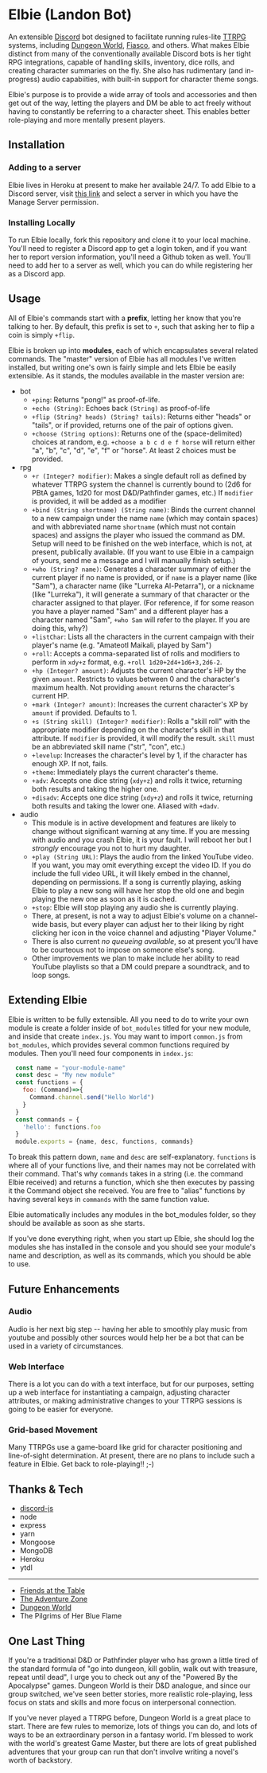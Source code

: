 # Elbie (Landon Bot)

An extensible [Discord](https://discordapp.com/) bot designed to facilitate running rules-lite [TTRPG](https://en.wikipedia.org/wiki/Tabletop_role-playing_game) systems, including [Dungeon World](http://dungeon-world.com/), [Fiasco](http://bullypulpitgames.com/games/fiasco/), and others.
What makes Elbie distinct from many of the conventionally available Discord bots is her tight RPG integrations, capable of handling skills, inventory, dice rolls, and creating character summaries on the fly. She also has rudimentary (and in-progress) audio capabiities, with built-in support for character theme songs.

Elbie's purpose is to provide a wide array of tools and accessories and then get out of the way, letting the players and DM be able to act freely without having to constantly be referring to a character sheet. This enables better role-playing and more mentally present players.

## Installation

### Adding to a server

Elbie lives in Heroku at present to make her available 24/7. To add Elbie to a Discord server, visit [this link](https://discordapp.com/oauth2/authorize?client_id=255390394219626496&scope=bot&permissions=1) and select a server in which you have the Manage Server permission.

### Installing Locally

To run Elbie locally, fork this repository and clone it to your local machine. You'll need to register a Discord app to get a login token, and if you want her to report version information, you'll need a Github token as well. You'll need to add her to a server as well, which you can do while registering her as a Discord app.

## Usage

All of Elbie's commands start with a **prefix**, letting her know that you're talking to her. By default, this prefix is set to `+`, such that asking her to flip a coin is simply `+flip`.

Elbie is broken up into **modules**, each of which encapsulates several related commands. The "master" version of Elbie has all modules I've written installed, but writing one's own is fairly simple and lets Elbie be easily extensible. As it stands, the modules available in the master version are:

* bot
  * `+ping`: Returns "pong!" as proof-of-life.
  * `+echo (String)`: Echoes back `(String)` as proof-of-life
  * `+flip (String? heads) (String? tails)`: Returns either "heads" or "tails", or if provided, returns one of the pair of options given.
  * `+choose (String options)`: Returns one of the (space-delimited) choices at random, e.g. `+choose a b c d e f horse` will return either "a", "b", "c", "d", "e", "f" or "horse". At least 2 choices must be provided.
* rpg
  * `+r (Integer? modifier)`: Makes a single default roll as defined by whatever TTRPG system the channel is currently bound to (2d6 for PBtA games, 1d20 for most D&D/Pathfinder games, etc.) If `modifier` is provided, it will be added as a modifier
  * `+bind (String shortname) (String name)`: Binds the current channel to a new campaign under the name `name` (which may contain spaces) and with abbreviated name `shortname` (which must not contain spaces) and assigns the player who issued the command as DM. Setup will need to be finished on the web interface, which is not, at present, publically available. (If you want to use Elbie in a campaign of yours, send me a message and I will manually finish setup.)
  * `+who (String? name)`: Generates a character summary of either the current player if no name is provided, or if `name` is a player name (like "Sam"), a character name (like "Lurreka Al-Petarra"), or a nickname (like "Lurreka"), it will generate a summary of that character or the character assigned to that player. (For reference, if for some reason you have a player named "Sam" and a different player has a character named "Sam", `+who Sam` will refer to the player. If you are doing this, why?)
  * `+listChar`: Lists all the characters in the current campaign with their player's name (e.g. "Amateotl Maikali, played by Sam")
  * `+roll`: Accepts a comma-separated list of rolls and modifiers to perform in `xdy+z` format, e.g. `+roll 1d20+2d4+1d6+3,2d6-2`.
  * `+hp (Integer? amount)`: Adjusts the current character's HP by the given `amount`. Restricts to values between 0 and the character's maximum health. Not providing `amount` returns the character's current HP.
  * `+mark (Integer? amount)`: Increases the current character's XP by `amount` if provided. Defaults to 1.
  * `+s (String skill) (Integer? modifier)`: Rolls a "skill roll" with the appropriate modifier depending on the character's skill in that attribute. If `modifier` is provided, it will modify the result. `skill` must be an abbreviated skill name ("str", "con", etc.)
  * `+levelup`: Increases the character's level by 1, if the character has enough XP. If not, fails.
  * `+theme`: Immediately plays the current character's theme.
  * `+adv`: Accepts one dice string (`xdy+z`) and rolls it twice, returning both results and taking the higher one.
  * `+disadv`: Accepts one dice string (`xdy+z`) and rolls it twice, returning both results and taking the lower one. Aliased with `+dadv`.
* audio
  * This module is in active development and features are likely to change without significant warning at any time. If you are messing with audio and you crash Elbie, it is your fault. I will reboot her but I *strongly* encourage you not to hurt my daughter.
  * `+play (String URL)`: Plays the audio from the linked YouTube video. If you want, you may omit everything except the video ID. If you do include the full video URL, it will likely embed in the channel, depending on permissions. If a song is currently playing, asking Elbie to play a new song will have her stop the old one and begin playing the new one as soon as it is cached.
  * `+stop`: Elbie will stop playing any audio she is currently playing.
  * There, at present, is not a way to adjust Elbie's volume on a channel-wide basis, but every player can adjust her to their liking by right clicking her icon in the voice channel and adjusting "Player Volume."
  * There is also current *no queueing available*, so at present you'll have to be courteous not to impose on someone else's song.
  * Other improvements we plan to make include her ability to read YouTube playlists so that a DM could prepare a soundtrack, and to loop songs.

## Extending Elbie

Elbie is written to be fully extensible. All you need to do to write your own module is create a folder inside of `bot_modules` titled for your new module, and inside that create `index.js`. You may want to import `common.js` from `bot_modules`, which provides several common functions required by modules. Then you'll need four components in `index.js`:

```javascript
  const name = "your-module-name"
  const desc = "My new module"
  const functions = {
    foo: (Command)=>{
      Command.channel.send("Hello World")
    }
  }
  const commands = {
    'hello': functions.foo
  }
  module.exports = {name, desc, functions, commands}
  ```

To break this pattern down, `name` and `desc` are self-explanatory. `functions` is where all of your functions live, and their names may not be correlated with their command. That's why `commands` takes in a string (i.e. the command Elbie received) and returns a function, which she then executes by passing it the Command object she received. You are free to "alias" functions by having several keys in `commands` with the same function value.

Elbie automatically includes any modules in the bot_modules folder, so they should be available as soon as she starts.

If you've done everything right, when you start up Elbie, she should log the modules she has installed in the console and you should see your module's name and description, as well as its commands, which you should be able to use.

## Future Enhancements

### Audio

Audio is her next big step -- having her able to smoothly play music from youtube and possibly other sources would help her be a bot that can be used in a variety of circumstances.

### Web Interface

There is a lot you can do with a text interface, but for our purposes, setting up a web interface for instantiating a campaign, adjusting character attributes, or making administrative changes to your TTRPG sessions is going to be easier for everyone.

### Grid-based Movement

Many TTRPGs use a game-board like grid for character positioning and line-of-sight determination. At present, there are no plans to include such a feature in Elbie. Get back to role-playing!! ;-)

## Thanks & Tech

* [discord-js](https://discord.js.org)
* node
* express
* yarn
* Mongoose
* MongoDB
* Heroku
* ytdl

_____

* [Friends at the Table](http://friendsatthetable.net/)
* [The Adventure Zone](http://www.maximumfun.org/shows/adventure-zone)
* [Dungeon World](http://dungeon-world.com/)
* The Pilgrims of Her Blue Flame

## One Last Thing

If you're a traditional D&D or Pathfinder player who has grown a little tired of the standard formula of "go into dungeon, kill goblin, walk out with treasure, repeat until dead", I urge you to check out any of the "Powered By the Apocalypse" games. Dungeon World is their D&D analogue, and since our group switched, we've seen better stories, more realistic role-playing, less focus on stats and skills and more focus on interpersonal connection.

If you've never played a TTRPG before, Dungeon World is a great place to start. There are few rules to memorize, lots of things you can do, and lots of ways to be an extraordinary person in a fantasy world. I'm blessed to work with the world's greatest Game Master, but there are lots of great published adventures that your group can run that don't involve writing a novel's worth of backstory.
